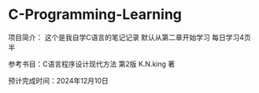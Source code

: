 # C-Programming-Learning
项目简介：
    这个是我自学C语言的笔记记录
    默认从第二章开始学习
    每日学习4页半

参考书目：C语言程序设计现代方法 第2版 K.N.king 著

预计完成时间：2024年12月10日